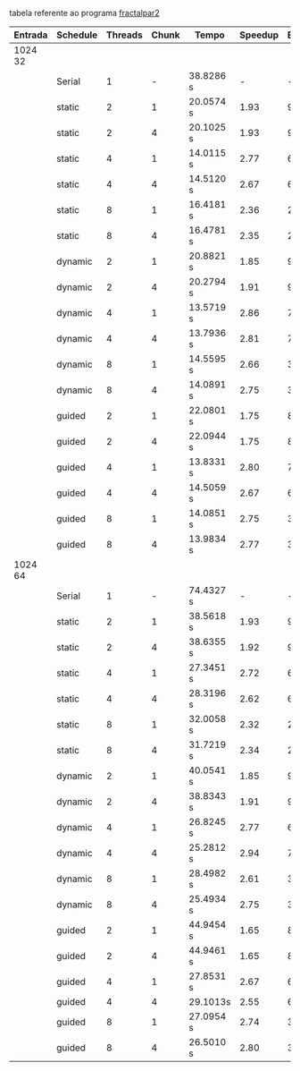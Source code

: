 tabela referente ao programa [fractalpar2](fractalpar2.cpp)

| Entrada | Schedule | Threads | Chunk | Tempo     | Speedup | Eficiência |
| ------- | -------- | ------- | ----- | --------- | ------- | ---------- |
| 1024 32 |          |         |       |           |         |            |
|         | Serial   | 1       | -     | 38.8286 s | -       | -          |
|         | static   | 2       | 1     | 20.0574 s | 1.93    | 96.5%      |
|         | static   | 2       | 4     | 20.1025 s | 1.93    | 96.5%      |
|         | static   | 4       | 1     | 14.0115 s | 2.77    | 69%        |
|         | static   | 4       | 4     | 14.5120 s | 2.67    | 66.7%      |
|         | static   | 8       | 1     | 16.4181 s | 2.36    | 29.5%      |
|         | static   | 8       | 4     | 16.4781 s | 2.35    | 29%        |
|         | dynamic  | 2       | 1     | 20.8821 s | 1.85    | 92.5%      |
|         | dynamic  | 2       | 4     | 20.2794 s | 1.91    | 95.5%      |
|         | dynamic  | 4       | 1     | 13.5719 s | 2.86    | 71.5%      |
|         | dynamic  | 4       | 4     | 13.7936 s | 2.81    | 70.3%      |
|         | dynamic  | 8       | 1     | 14.5595 s | 2.66    | 33.3%      |
|         | dynamic  | 8       | 4     | 14.0891 s | 2.75    | 34.4%      |
|         | guided   | 2       | 1     | 22.0801 s | 1.75    | 87.5%      |
|         | guided   | 2       | 4     | 22.0944 s | 1.75    | 87.5%      |
|         | guided   | 4       | 1     | 13.8331 s | 2.80    | 70%        |
|         | guided   | 4       | 4     | 14.5059 s | 2.67    | 66%        |
|         | guided   | 8       | 1     | 14.0851 s | 2.75    | 34.3%      |
|         | guided   | 8       | 4     | 13.9834 s | 2.77    | 34.6%      |
| 1024 64 |          |         |       |           |         |            |
|         | Serial   | 1       | -     | 74.4327 s | -       | -          |
|         | static   | 2       | 1     | 38.5618 s | 1.93    | 96.5%      |
|         | static   | 2       | 4     | 38.6355 s | 1.92    | 96%        |
|         | static   | 4       | 1     | 27.3451 s | 2.72    | 68%        |
|         | static   | 4       | 4     | 28.3196 s | 2.62    | 65.5%      |
|         | static   | 8       | 1     | 32.0058 s | 2.32    | 29%        |
|         | static   | 8       | 4     | 31.7219 s | 2.34    | 29.2%      |
|         | dynamic  | 2       | 1     | 40.0541 s | 1.85    | 92.5%      |
|         | dynamic  | 2       | 4     | 38.8343 s | 1.91    | 96%        |
|         | dynamic  | 4       | 1     | 26.8245 s | 2.77    | 69.2%      |
|         | dynamic  | 4       | 4     | 25.2812 s | 2.94    | 73.5%      |
|         | dynamic  | 8       | 1     | 28.4982 s | 2.61    | 32.6%      |
|         | dynamic  | 8       | 4     | 25.4934 s | 2.75    | 34.3%      |
|         | guided   | 2       | 1     | 44.9454 s | 1.65    | 82.5%      |
|         | guided   | 2       | 4     | 44.9461 s | 1.65    | 82.5%      |
|         | guided   | 4       | 1     | 27.8531 s | 2.67    | 66.7%      |
|         | guided   | 4       | 4     | 29.1013s  | 2.55    | 63.7%      |
|         | guided   | 8       | 1     | 27.0954 s | 2.74    | 34.2%      |
|         | guided   | 8       | 4     | 26.5010 s | 2.80    | 35%        |
